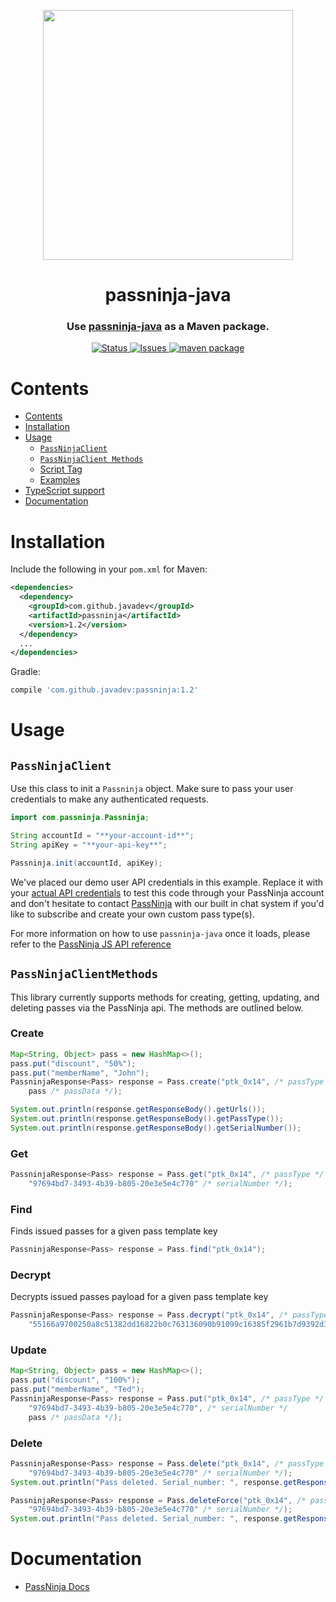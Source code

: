 <p align="center">
    <img width="400px" src=https://user-images.githubusercontent.com/1587270/74537466-25c19e00-4f08-11ea-8cc9-111b6bbf86cc.png>
</p>
<h1 align="center">passninja-java</h1>
<h3 align="center">
Use <a href="https://passninja.com/docs">passninja-java</a> as a Maven package.</h3>

<div align="center">
    <a href="https://github.com/flomio/passninja-java">
        <img alt="Status" src="https://img.shields.io/badge/status-active-success.svg" />
    </a>
    <a href="https://github.com/flomio/passninja-java/issues">
        <img alt="Issues" src="https://img.shields.io/github/issues/flomio/passninja-java.svg" />
    </a>
    <a href="http://search.maven.org/#search%7Cga%7C1%7Cg%3A%22com.github.javadev%22%20AND%20a%3A%22passninja%22">
        <img alt="maven package" src="https://img.shields.io/maven-central/v/com.github.javadev/passninja.svg?style=flat-square" />
    </a>
</div>

# Contents

- [Contents](#contents)
- [Installation](#installation)
- [Usage](#usage)
  - [`PassNinjaClient`](#passninjaclient)
  - [`PassNinjaClient Methods`](#passninjaclientmethods)
  - [Script Tag](#script-tag)
  - [Examples](#examples)
- [TypeScript support](#typescript-support)
- [Documentation](#documentation)

# Installation

Include the following in your `pom.xml` for Maven:

```xml
<dependencies>
  <dependency>
    <groupId>com.github.javadev</groupId>
    <artifactId>passninja</artifactId>
    <version>1.2</version>
  </dependency>
  ...
</dependencies>
```

Gradle:

```groovy
compile 'com.github.javadev:passninja:1.2'
```

# Usage

## `PassNinjaClient`

Use this class to init a `Passninja` object. Make sure to
pass your user credentials to make any authenticated requests.

```java
import com.passninja.Passninja;

String accountId = "**your-account-id**";
String apiKey = "**your-api-key**";

Passninja.init(accountId, apiKey);
```

We've placed our demo user API credentials in this example. Replace it with your
[actual API credentials](https://passninja.com/auth/profile) to test this code
through your PassNinja account and don't hesitate to contact
[PassNinja](https://passninja.com) with our built in chat system if you'd like
to subscribe and create your own custom pass type(s).

For more information on how to use `passninja-java` once it loads, please refer to
the [PassNinja JS API reference](https://passninja.com/docs/js)

## `PassNinjaClientMethods`

This library currently supports methods for creating, getting, updating, and
deleting passes via the PassNinja api. The methods are outlined below.

### Create

```java
Map<String, Object> pass = new HashMap<>();
pass.put("discount", "50%");
pass.put("memberName", "John");
PassninjaResponse<Pass> response = Pass.create("ptk_0x14", /* passType */
    pass /* passData */);

System.out.println(response.getResponseBody().getUrls());
System.out.println(response.getResponseBody().getPassType());
System.out.println(response.getResponseBody().getSerialNumber());
```

### Get

```java
PassninjaResponse<Pass> response = Pass.get("ptk_0x14", /* passType */
    "97694bd7-3493-4b39-b805-20e3e5e4c770" /* serialNumber */);
```

### Find

Finds issued passes for a given pass template key

```java
PassninjaResponse<Pass> response = Pass.find("ptk_0x14");
```

### Decrypt

Decrypts issued passes payload for a given pass template key

```java
PassninjaResponse<Pass> response = Pass.decrypt("ptk_0x14", /* passType */
    "55166a9700250a8c51382dd16822b0c763136090b91099c16385f2961b7d9392d31b386cae133dca1b2faf10e93a1f8f26343ef56c4b35d5bf6cb8cd9ff45177e1ea070f0d4fe88887" /* payload */);
```

### Update

```java
Map<String, Object> pass = new HashMap<>();
pass.put("discount", "100%");
pass.put("memberName", "Ted");
PassninjaResponse<Pass> response = Pass.put("ptk_0x14", /* passType */
    "97694bd7-3493-4b39-b805-20e3e5e4c770", /* serialNumber */
    pass /* passData */);
```

### Delete

```java
PassninjaResponse<Pass> response = Pass.delete("ptk_0x14", /* passType */
    "97694bd7-3493-4b39-b805-20e3e5e4c770" /* serialNumber */);
System.out.println("Pass deleted. Serial_number: ", response.getResponseBody().getSerialNumber());
```

```java
PassninjaResponse<Pass> response = Pass.deleteForce("ptk_0x14", /* passType */
    "97694bd7-3493-4b39-b805-20e3e5e4c770" /* serialNumber */);
System.out.println("Pass deleted. Serial_number: ", response.getResponseBody().getSerialNumber());
```

# Documentation

- [PassNinja Docs](https://passninja.com/documentation)
